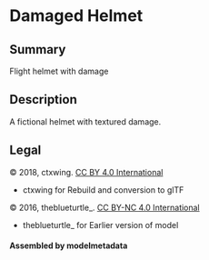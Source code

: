# Damaged Helmet

## Summary

Flight helmet with damage

## Description

A fictional helmet with textured damage.

## Legal

&copy; 2018, ctxwing. [CC BY 4.0 International](https://creativecommons.org/licenses/by/4.0/legalcode)

 - ctxwing for Rebuild and conversion to glTF

&copy; 2016, theblueturtle_. [CC BY-NC 4.0 International](https://creativecommons.org/licenses/by-nc/4.0/legalcode)

 - theblueturtle_ for Earlier version of model

#### Assembled by modelmetadata